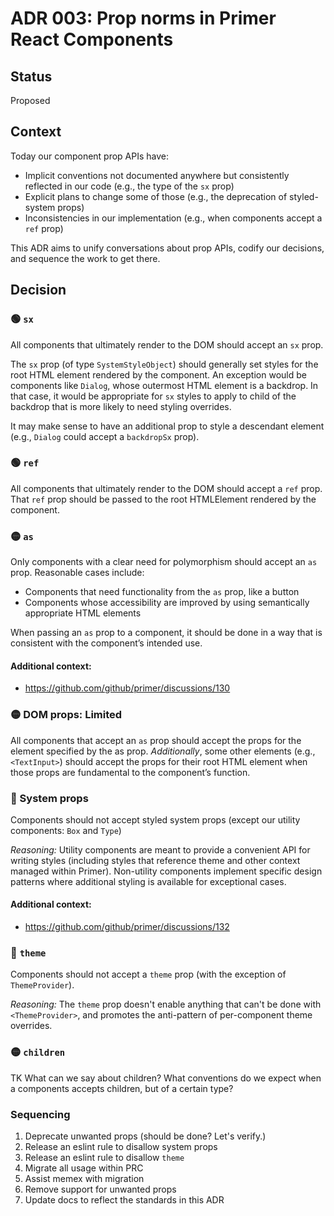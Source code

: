 # ADR 003: Prop norms in Primer React Components

## Status

Proposed

## Context

Today our component prop APIs have:

- Implicit conventions not documented anywhere but consistently reflected in our code (e.g., the type of the `sx` prop)
- Explicit plans to change some of those (e.g., the deprecation of styled-system props)
- Inconsistencies in our implementation (e.g., when components accept a `ref` prop)

This ADR aims to unify conversations about prop APIs, codify our decisions, and sequence the work to get there.

## Decision

### 🟢 `sx`

All components that ultimately render to the DOM should accept an `sx` prop.

The `sx` prop (of type `SystemStyleObject`) should generally set styles for the root HTML element rendered by the component. An exception would be components like `Dialog`, whose outermost HTML element is a backdrop. In that case, it would be appropriate for `sx` styles to apply to child of the backdrop that is more likely to need styling overrides.

It may make sense to have an additional prop to style a descendant element (e.g., `Dialog` could accept a `backdropSx` prop).

### 🟢 `ref`

All components that ultimately render to the DOM should accept a `ref` prop. That `ref` prop should be passed to the root HTMLElement rendered by the component.

### 🟡 `as`

Only components with a clear need for polymorphism should accept an `as` prop. Reasonable cases include:

- Components that need functionality from the `as` prop, like a button
- Components whose accessibility are improved by using semantically appropriate HTML elements

When passing an `as` prop to a component, it should be done in a way that is consistent with the component’s intended use.

#### Additional context:

- https://github.com/github/primer/discussions/130

### 🟡 DOM props: Limited

All components that accept an `as` prop should accept the props for the element specified by the as prop. _Additionally_, some other elements (e.g., `<TextInput>`) should accept the props for their root HTML element when those props are fundamental to the component’s function.

### 🔴 System props

Components should not accept styled system props (except our utility components: `Box` and `Type`)

_Reasoning:_ Utility components are meant to provide a convenient API for writing styles (including styles that reference theme and other context managed within Primer). Non-utility components implement specific design patterns where additional styling is available for exceptional cases.

#### Additional context:

- https://github.com/github/primer/discussions/132

### 🔴 `theme`

Components should not accept a `theme` prop (with the exception of `ThemeProvider`).

_Reasoning:_ The `theme` prop doesn't enable anything that can't be done with `<ThemeProvider>`, and promotes the anti-pattern of per-component theme overrides.

### 🟡 `children`

TK What can we say about children? What conventions do we expect when a components accepts children, but of a certain type?

### Sequencing

1. Deprecate unwanted props (should be done? Let's verify.)
1. Release an eslint rule to disallow system props
1. Release an eslint rule to disallow `theme`
1. Migrate all usage within PRC
1. Assist memex with migration
1. Remove support for unwanted props
1. Update docs to reflect the standards in this ADR
